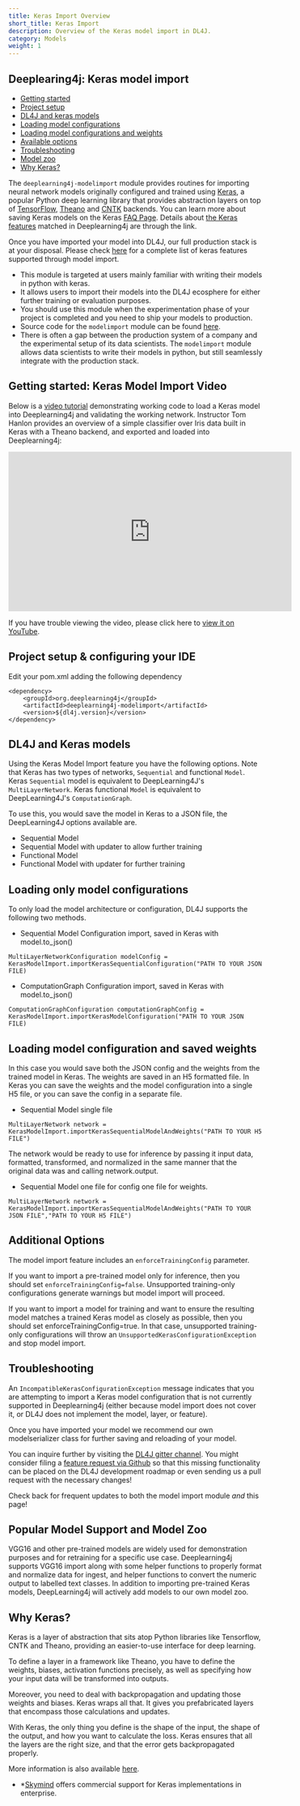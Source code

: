 ```yaml
---
title: Keras Import Overview
short_title: Keras Import
description: Overview of the Keras model import in DL4J.
category: Models
weight: 1
---
```

## Deeplearing4j: Keras model import

* [Getting started](#getting-started)
* [Project setup](#project-setup)
* [DL4J and keras models](#models)
* [Loading model configurations](#configs)
* [Loading model configurations and weights](#weights)
* [Available options](#options)
* [Troubleshooting](#trouble)
* [Model zoo](#zoo)
* [Why Keras?](#keras)

The `deeplearning4j-modelimport` module provides routines for importing neural network models originally configured
and trained using [Keras](https://keras.io/), a popular Python deep learning library that provides abstraction
layers on top of [TensorFlow](https://www.tensorflow.org), [Theano](http://deeplearning.net/software/theano/) and [CNTK](https://docs.microsoft.com/en-us/cognitive-toolkit/)
backends. You can learn more about saving Keras models on the Keras [FAQ Page](https://keras.io/getting-started/faq/#how-can-i-save-a-keras-model). Details about [the Keras features](https://deeplearning4j.org/keras-supported-features) matched in Deeplearning4j are through the link.

Once you have imported your model into DL4J, our full production stack is at your disposal. Please check [here](https://deeplearning4j.org/keras-supported-features) for a complete list of keras features supported through model import.

- This module is targeted at users mainly familiar with writing their models in python with keras.
- It allows users to import their models into the DL4J ecosphere for either further training or evaluation purposes.
- You should use this module when the experimentation phase of your project is completed and you need to ship your models to production.
- Source code for the `modelimport` module can be found [here](https://github.com/deeplearning4j/deeplearning4j/tree/master/deeplearning4j/deeplearning4j-modelimport/src/main/java/org/deeplearning4j/nn/modelimport/keras).
- There is often a gap between the production system of a company and the experimental setup of its data scientists. The `modelimport` module allows data scientists to write their models in python, but still seamlessly integrate with the production stack.

## <a name="getting-started">Getting started: Keras Model Import Video</a>

Below is a [video tutorial](https://www.youtube.com/embed/bI1aR1Tj2DM) demonstrating working code to load a Keras model into Deeplearning4j and validating the working network. Instructor Tom Hanlon provides an overview of a simple classifier over Iris data built in Keras with a Theano backend, and exported and loaded into Deeplearning4j:

<iframe width="560" height="315" src="https://www.youtube.com/embed/bI1aR1Tj2DM" frameborder="0" allowfullscreen></iframe>

If you have trouble viewing the video, please click here to [view it on YouTube](https://www.youtube.com/embed/bI1aR1Tj2DM).

## <a name="project-setup">Project setup & configuring your IDE</a>

Edit your pom.xml adding the following dependency

```
<dependency>
    <groupId>org.deeplearning4j</groupId>
    <artifactId>deeplearning4j-modelimport</artifactId>
    <version>${dl4j.version}</version>
</dependency>
```

## <a name="models">DL4J and Keras models</a>

Using the Keras Model Import feature you have the following options. Note that Keras has two types of networks, `Sequential` and functional `Model`. Keras `Sequential` model is equivalent to DeepLearning4J's `MultiLayerNetwork`. Keras functional `Model` is equivalent to DeepLearning4J's `ComputationGraph`.  

To use this, you would save the model in Keras to a JSON file, the DeepLearning4J options available are.

* Sequential Model
* Sequential Model with updater to allow further training
* Functional Model
* Functional Model with updater for further training

## <a name="configs">Loading only model configurations</a>

To only load the model architecture or configuration, DL4J supports the following two methods.

* Sequential Model Configuration import, saved in Keras with model.to_json()

```
MultiLayerNetworkConfiguration modelConfig = KerasModelImport.importKerasSequentialConfiguration("PATH TO YOUR JSON FILE)

```

* ComputationGraph Configuration import, saved in Keras with model.to_json()

```
ComputationGraphConfiguration computationGraphConfig = KerasModelImport.importKerasModelConfiguration("PATH TO YOUR JSON FILE)

```

## <a name="configs">Loading model configuration and saved weights</a>

In this case you would save both the JSON config and the weights from the trained model in Keras. The weights are saved in an H5 formatted file. In Keras you can save the weights and the model configuration into a single H5 file, or you can save the config in a separate file.

* Sequential Model single file

```
MultiLayerNetwork network = KerasModelImport.importKerasSequentialModelAndWeights("PATH TO YOUR H5 FILE")

```

The network would be ready to use for inference by passing it input data, formatted, transformed, and normalized in the same manner that the original data was and calling network.output.

* Sequential Model one file for config one file for weights.


```
MultiLayerNetwork network = KerasModelImport.importKerasSequentialModelAndWeights("PATH TO YOUR JSON FILE","PATH TO YOUR H5 FILE")

```

## <a name="options">Additional Options</a>

The model import feature includes an `enforceTrainingConfig` parameter.

If you want to import a pre-trained model only for inference, then you should set `enforceTrainingConfig=false`. Unsupported training-only configurations generate warnings but model import will proceed.

If you want to import a model for training and want to ensure the resulting model matches a trained Keras model as closely as possible, then you should set enforceTrainingConfig=true. In that case, unsupported training-only configurations will throw an `UnsupportedKerasConfigurationException` and stop model import.

## <a name="trouble">Troubleshooting</a>
An `IncompatibleKerasConfigurationException` message indicates that you are attempting to import a Keras model configuration
that is not currently supported in Deeplearning4j (either because model import does not cover it, or DL4J does not implement the model, layer, or feature).

Once you have imported your model we recommend our own modelserializer class for further saving and reloading of your model.

You can inquire further by visiting the [DL4J gitter channel](https://gitter.im/deeplearning4j/deeplearning4j). You might consider filing a [feature request via Github](https://github.com/deeplearning4j/deeplearning4j/issues) so that this missing functionality can be placed on the DL4J development roadmap or even sending us a pull request with the necessary changes!

Check back for frequent updates to both the model import module *and* this page!

## <a name="zoo">Popular Model Support and Model Zoo</a>

VGG16 and other pre-trained models are widely used for demonstration purposes and for retraining for a specific use case. Deeplearning4j supports VGG16 import along with some helper functions to properly format and normalize data for ingest, and helper functions to convert the numeric output to labelled text classes. In addition to importing pre-trained Keras models, DeepLearning4j will actively add models to our own model zoo.

## <a name="keras">Why Keras?</a>

Keras is a layer of abstraction that sits atop Python libraries like Tensorflow, CNTK and Theano, providing an easier-to-use interface for deep learning.

To define a layer in a framework like Theano, you have to define the weights, biases, activation functions precisely, as well as specifying how your input data will be transformed into outputs.

Moreover, you need to deal with backpropagation and updating those weights and biases. Keras wraps all that. It gives you prefabricated layers that encompass those calculations and updates.

With Keras, the only thing you define is the shape of the input, the shape of the output, and how you want to calculate the loss. Keras ensures that all the layers are the right size, and that the error gets backpropagated properly.

More information is also available [here](http://deeplearning4j.org/keras).

* *[Skymind](https://skymind.ai) offers commercial support for Keras implementations in enterprise.